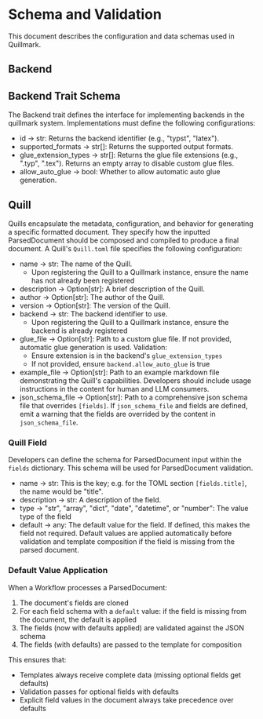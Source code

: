 # Schema and Validation

This document describes the configuration and data schemas used in Quillmark.

## Backend

## Backend Trait Schema

The Backend trait defines the interface for implementing backends in the quillmark system. Implementations must define the following configurations:

- id -> str: Returns the backend identifier (e.g., "typst", "latex").
- supported_formats -> str[]: Returns the supported output formats.
- glue_extension_types -> str[]: Returns the glue file extensions (e.g., ".typ", ".tex"). Returns an empty array to disable custom glue files.
- allow_auto_glue -> bool: Whether to allow automatic auto glue generation.

## Quill

Quills encapsulate the metadata, configuration, and behavior for generating a specific formatted document. They specify how the inputted ParsedDocument should be composed and compiled to produce a final document. A Quill's `Quill.toml` file specifies the following configuration:

- name -> str: The name of the Quill.
    - Upon registering the Quill to a Quillmark instance, ensure the name has not already been registered
- description -> Option[str]: A brief description of the Quill.
- author -> Option[str]: The author of the Quill.
- version -> Option[str]: The version of the Quill.
- backend -> str: The backend identifier to use.
    - Upon registering the Quill to a Quillmark instance, ensure the backend is already registered
- glue_file -> Option[str]: Path to a custom glue file. If not provided, automatic glue generation is used. Validation:
    - Ensure extension is in the backend's `glue_extension_types`
    - If not provided, ensure `backend.allow_auto_glue` is true
- example_file -> Option[str]: Path to an example markdown file demonstrating the Quill's capabilities. Developers should include usage instructions in the content for human and LLM consumers.
- json_schema_file -> Option[str]: Path to a comprehensive json schema file that overrides `[fields]`. If `json_schema_file` and fields are defined, emit a warning that the fields are overrided by the content in `json_schema_file`.

### Quill Field

Developers can define the schema for ParsedDocument input within the `fields` dictionary. This schema will be used for ParsedDocument validation.

- name -> str: This is the key; e.g. for the TOML section `[fields.title]`, the name would be "title".
- description -> str: A description of the field.
- type -> "str", "array", "dict", "date", "datetime", or "number": The value type of the field
- default -> any: The default value for the field. If defined, this makes the field not required. Default values are applied automatically before validation and template composition if the field is missing from the parsed document.

### Default Value Application

When a Workflow processes a ParsedDocument:

1. The document's fields are cloned
2. For each field schema with a `default` value: if the field is missing from the document, the default is applied
3. The fields (now with defaults applied) are validated against the JSON schema
4. The fields (with defaults) are passed to the template for composition

This ensures that:
- Templates always receive complete data (missing optional fields get defaults)
- Validation passes for optional fields with defaults
- Explicit field values in the document always take precedence over defaults


